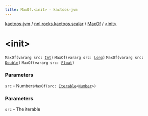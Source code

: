 ```yaml
---
title: MaxOf.<init> - kactoos-jvm
---
```


[kactoos-jvm](../../index.html) / [nnl.rocks.kactoos.scalar](../index.html) / [MaxOf](index.html) / [&lt;init&gt;](./-init-.html)

# &lt;init&gt;

`MaxOf(vararg src: `[`Int`](https://kotlinlang.org/api/latest/jvm/stdlib/kotlin/-int/index.html)`)`
`MaxOf(vararg src: `[`Long`](https://kotlinlang.org/api/latest/jvm/stdlib/kotlin/-long/index.html)`)`
`MaxOf(vararg src: `[`Double`](https://kotlinlang.org/api/latest/jvm/stdlib/kotlin/-double/index.html)`)`
`MaxOf(vararg src: `[`Float`](https://kotlinlang.org/api/latest/jvm/stdlib/kotlin/-float/index.html)`)`

### Parameters

`src` - Numbers`MaxOf(src: `[`Iterable`](https://kotlinlang.org/api/latest/jvm/stdlib/kotlin.collections/-iterable/index.html)`<`[`Number`](https://kotlinlang.org/api/latest/jvm/stdlib/kotlin/-number/index.html)`>)`

### Parameters

`src` - The iterable